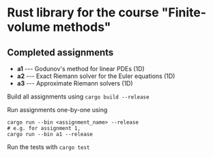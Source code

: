 # Rust library for the course "Finite-volume methods" 

## Completed assignments 
* **a1** --- Godunov's method for linear PDEs (1D) 
* **a2** --- Exact Riemann solver for the Euler equations (1D) 
* **a3** --- Approximate Riemann solvers (1D) 

Build all assignments using `cargo build --release`

Run assignments one-by-one using 
```shell
cargo run --bin <assignment_name> --release
# e.g. for assignment 1, 
cargo run --bin a1 --release
```

Run the tests with `cargo test`
